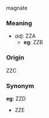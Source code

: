 magnate
### Meaning
+ _adj_: ZZA
    + __eg__: ZZB

### Origin

ZZC

### Synonym

__eg__: ZZD

+ ZZE


